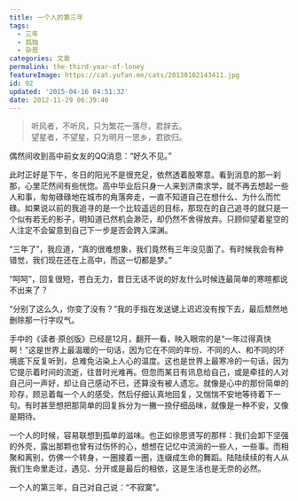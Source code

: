 ```yaml
---
title: 一个人的第三年
tags:
  - 三年
  - 孤独
  - 杂思
categories: 文章
permalink: the-third-year-of-loney
featureImage: https://cat.yufan.me/cats/20130102143411.jpg
id: 92
updated: '2015-04-16 04:51:32'
date: 2012-11-29 06:39:40
---
```


>听风者，不听风，只为繁花一落尽，君辞去。  
>望星者，不望星，只为明月一思乡，君欲归。

<!--more-->

偶然间收到高中前女友的QQ消息：“好久不见。”

此时正好是下午，冬日的阳光不是很充足，依然透着股寒意。看到消息的那一刹那，心里茫然间有些恍惚。高中毕业后只身一人来到济南求学，就不再去想起一些人和事，匆匆碌碌地在城市的角落奔走，一直不知道自己在想什么、为什么而忙碌。如果说以前的我追寻的是一个比较遥远的目标，那现在的自己追寻的就只是一个似有若无的影子，明知道已然机会渺茫，却仍然不舍得放弃。只顾仰望着星空的人注定不会留意到自己下一步是否会跨入深渊。

“三年了”，我应道，“真的很难想象，我们竟然有三年没见面了。有时候我会有种错觉，我们现在还在上高中，而这一切都是梦。”

“呵呵”，回复很短，苍白无力，昔日无话不说的好友什么时候连最简单的寒暄都说不出来了？

“分别了这么久，你变了没有？”我的手指在发送键上迟迟没有按下去，最后颓然地删除那一行字叹气。

手中的《读者·原创版》已经是12月，翻开一看，映入眼帘的是“一年过得真快啊！”这是世界上最温暖的一句话，因为它在不同的年份、不同的人、和不同的环境底下反复听到，总难免沾染上人心的温度。这也是世界上最寒冷的一句话，因为它提示着时间的流逝，往昔时光难再。但忽而某日有讯息给自己，或是牵挂的人对自己问一声好，却让自己感动不已，还算没有被人遗忘。就像是心中的那份简单的珍存，顾忌着每一个人的感受，然后仔细认真地回复，又惴惴不安地等待着下一句。有时甚至想把那简单的回复拆分为一撇一捺仔细品味，就像是一种不安，又像是期待。

一个人的时候，容易联想到孤单的滋味。也正如徐思贤写的那样：我们会卸下坚强的外壳，露出那颗也曾有过伤怀的心，想想在记忆中流淌的一些人，一些事。而相聚和离别，仿佛一个转身，一圈接着一圈，连缀成生命的舞蹈。陆陆续续的有人从我们生命里走过，遇见、分开或是最后的相依，这是生活也是无奈的必然。

一个人的第三年，自己对自己说：“不寂寞”。
